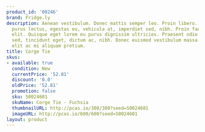 ```yaml
---
product_id: '00246'
brand: Fridge.ly
description: Aenean vestibulum. Donec mattis semper leo. Proin libero. In elit. Cras
  purus lectus, egestas eu, vehicula at, imperdiet sed, nibh. Proin faucibus convallis
  elit. Quisque eget lorem eu purus dignissim ultricies. Praesent odio ligula, dapibus
  sed, tincidunt eget, dictum ac, nibh. Donec euismod vestibulum massa. Integer quis
  elit ac mi aliquam pretium.
title: Corge Tie
skus:
- available: true
  condition: New
  currentPrice: '52.81'
  discount: '0.0'
  oldPrice: '52.81'
  promotion: false
  sku: S0024601
  skuName: Corge Tie - Fuchsia
  thumbnailURL: http://pcas.io/300/300?seed=S0024601
  imageURL: http://pcas.io/600/600?seed=S0024601
layout: product
---
```


